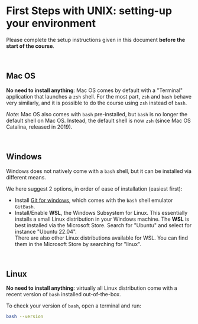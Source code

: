 # First Steps with UNIX: setting-up your environment

Please complete the setup instructions given in this document
**before the start of the course**.

<br>

## Mac OS

**No need to install anything**: Mac OS comes by default with a "Terminal"
application that launches a `zsh` shell. For the most part, `zsh` and `bash`
behave very similarly, and it is possible to do the course using `zsh` instead
of `bash`.

*Note*: Mac OS also comes with `bash` pre-installed, but `bash` is no longer
the default shell on Mac OS. Instead, the default shell is now `zsh` (since
Mac OS Catalina, released in 2019).

<br>

## Windows

Windows does not natively come with a `bash` shell, but it can be installed
via different means.

We here suggest 2 options, in order of ease of installation (easiest first):

* Install [Git for windows](https://gitforwindows.org), which comes with the
  `bash` shell emulator `GitBash`.
* Install/Enable **WSL**, the Windows Subsystem for Linux. This essentially
  installs a small Linux distribution in your Windows machine. The **WSL** is
  best installed via the Microsoft Store. Search for "Ubuntu" and select for
  instance "Ubuntu 22.04".  
  There are also other Linux distributions available for WSL. You can find
  them in the Microsoft Store by searching for "linux".

<br>

## Linux

**No need to install anything**: virtually all Linux distribution come with a
recent version of `bash` installed out-of-the-box.

To check your version of `bash`, open a terminal and run:

```sh
bash --version
```
